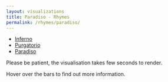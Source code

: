 ```yaml
---
layout: visualizations
title: Paradiso - Rhymes
permalink: /rhymes/paradiso/
---
```


<ul class="submenu">
  <li><a href="../inferno/">Inferno</a></li>
  <li><a href="../purgatorio/">Purgatorio</a></li>
  <li><a href="#" class="active">Paradiso</a></li>
</ul>

Please be patient, the visualisation takes few seconds to render.

Hover over the bars to find out more information.

<div class="loading"></div>

<div class="collapsible">
  <svg width="1080" height="47300" id="stacked_par"></svg>
</div>